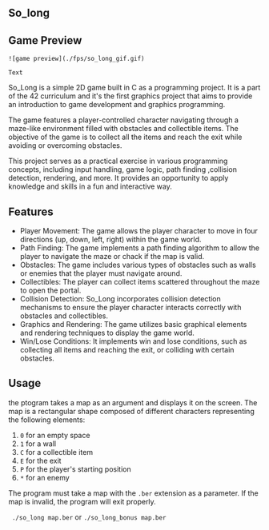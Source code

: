 ## So_long

## Game Preview
<p align="center"> 

    ![game preview](./fps/so_long_gif.gif)

    Text
</p>

So_Long is a simple 2D game built in C as a programming project. It is a part of the 42 curriculum and it's the first graphics project that aims to provide an introduction to game development and graphics programming.

The game features a player-controlled character navigating through a maze-like environment filled with obstacles and collectible items. The objective of the game is to collect all the items and reach the exit while avoiding or overcoming obstacles.

This project serves as a practical exercise in various programming concepts, including input handling, game logic, path finding ,collision detection, rendering, and more. It provides an opportunity to apply knowledge and skills in a fun and interactive way.

## Features

- Player Movement: The game allows the player character to move in four directions (up, down, left, right) within the game world.
- Path Finding: The game implements a path finding algorithm to allow the player to navigate the maze or chack if the map is valid.
- Obstacles: The game includes various types of obstacles such as walls or enemies that the player must navigate around.
- Collectibles: The player can collect items scattered throughout the maze to open the portal.
- Collision Detection: So_Long incorporates collision detection mechanisms to ensure the player character interacts correctly with obstacles and collectibles.
- Graphics and Rendering: The game utilizes basic graphical elements and rendering techniques to display the game world.
- Win/Lose Conditions: It implements win and lose conditions, such as collecting all items and reaching the exit, or colliding with certain obstacles.

## Usage
the ptogram takes a map as an argument and displays it on the screen. The map is a rectangular shape composed of different characters representing the following elements:
1. `0` for an empty space
2. `1` for a wall
3. `C` for a collectible item
4. `E` for the exit
5. `P` for the player's starting position
6. `*` for an enemy

The program must take a map with the `.ber` extension as a parameter. If the map is invalid, the program will exit properly.

` ./so_long map.ber` or `./so_long_bonus map.ber`